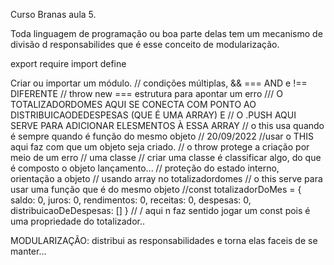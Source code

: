 Curso Branas aula 5.

Toda linguagem de programação ou boa parte delas tem um mecanismo de divisão d responsabilides que é esse conceito de modularização.

export
require
import
define

Criar ou importar um módulo.
// condições múltiplas, && === AND e !== DIFERENTE
// throw new === estrutura para apontar um erro 
/// O TOTALIZADORDOMES AQUI SE CONECTA COM PONTO AO DISTRIBUICAODEDESPESAS (QUE É UMA ARRAY) E 
//  O .PUSH AQUI SERVE PARA ADICIONAR ELESMENTOS À ESSA ARRAY
// o this usa quando é sempre quando é função do mesmo objeto
// 20/09/2022
//usar o THIS aqui faz com que um objeto seja criado.
// o throw protege a criação por meio de um erro
// uma classe
// criar uma classe é classificar algo, do que é composto o objeto lançamento...
// proteção do estado interno, orientação a objeto
        // usando array no totalizadordomes
        // o this serve para usar uma função que é do mesmo objeto
        //const totalizadorDoMes = { saldo: 0, juros: 0, rendimentos: 0, receitas: 0, despesas: 0, distribuicaoDeDespesas: [] }
        // \/ aqui n faz sentido jogar um const pois é uma propriedade do totalizador..

MODULARIZAÇÃO: distribui as responsabilidades e torna elas faceis de se manter...